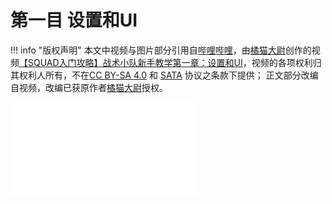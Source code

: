 # 第一目 设置和UI

!!! info "版权声明"
    本文中视频与图片部分引用自[哔哩哔哩](https://www.bilibili.com)，由[橘猫大尉](https://space.bilibili.com/162372711)创作的视频[【SQUAD入门攻略】战术小队新手教学第一章：设置和UI](https://www.bilibili.com/video/BV1bP4y1u7Rc)，视频的各项权利归其权利人所有，不在[CC BY-SA 4.0](https://creativecommons.org/licenses/by-sa/4.0/deed.zh) 和 [SATA](https://github.com/zTrix/sata-license) 协议之条款下提供；
    正文部分改编自视频，改编已获原作者[橘猫大尉](https://space.bilibili.com/162372711)授权。

<iframe src="//player.bilibili.com/player.html?aid=894865952&bvid=BV1bP4y1u7Rc&cid=550957982&page=1" scrolling="no" border="0" frameborder="no" framespacing="0" allowfullscreen="true"> </iframe>